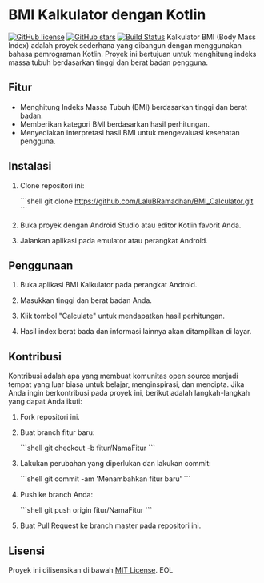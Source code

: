 # BMI Kalkulator dengan Kotlin

[![GitHub license](https://img.shields.io/github/license/nama_pengguna/nama_repositori.svg)](https://github.com/LaluBRamadhan/BMI_Calculator/blob/master/LICENSE)
[![GitHub stars](https://img.shields.io/github/stars/LaluBRamadhan/nama_repositori.svg)](https://github.com/LaluBRamadhan/BMI_Calculator/stargazers)
[![Build Status](https://travis-ci.com/nama_pengguna/nama_repositori.svg?branch=master)](https://travis-ci.com/nama_pengguna/nama_repositori)
Kalkulator BMI (Body Mass Index) adalah proyek sederhana yang dibangun dengan menggunakan bahasa pemrograman Kotlin. Proyek ini bertujuan untuk menghitung indeks massa tubuh berdasarkan tinggi dan berat badan pengguna.

## Fitur

- Menghitung Indeks Massa Tubuh (BMI) berdasarkan tinggi dan berat badan.
- Memberikan kategori BMI berdasarkan hasil perhitungan.
- Menyediakan interpretasi hasil BMI untuk mengevaluasi kesehatan pengguna.

## Instalasi

1. Clone repositori ini:

   \`\`\`shell
   git clone https://github.com/LaluBRamadhan/BMI_Calculator.git
   \`\`\`

2. Buka proyek dengan Android Studio atau editor Kotlin favorit Anda.

3. Jalankan aplikasi pada emulator atau perangkat Android.

## Penggunaan

1. Buka aplikasi BMI Kalkulator pada perangkat Android.

2. Masukkan tinggi dan berat badan Anda.

3. Klik tombol "Calculate" untuk mendapatkan hasil perhitungan.

4. Hasil index berat bada dan informasi lainnya akan ditampilkan di layar.

## Kontribusi

Kontribusi adalah apa yang membuat komunitas open source menjadi tempat yang luar biasa untuk belajar, menginspirasi, dan mencipta. Jika Anda ingin berkontribusi pada proyek ini, berikut adalah langkah-langkah yang dapat Anda ikuti:

1. Fork repositori ini.

2. Buat branch fitur baru:

   \`\`\`shell
   git checkout -b fitur/NamaFitur
   \`\`\`

3. Lakukan perubahan yang diperlukan dan lakukan commit:

   \`\`\`shell
   git commit -am 'Menambahkan fitur baru'
   \`\`\`

4. Push ke branch Anda:

   \`\`\`shell
   git push origin fitur/NamaFitur
   \`\`\`

5. Buat Pull Request ke branch master pada repositori ini.

## Lisensi

Proyek ini dilisensikan di bawah [MIT License](https://github.com/nama_pengguna/nama_repositori/blob/master/LICENSE).
EOL


